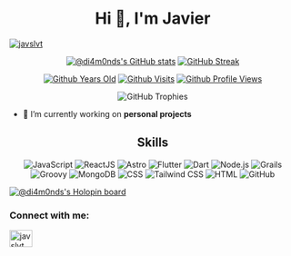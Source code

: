 <h1 align="center">Hi 👋, I'm Javier</h1>
<p align="left"> <a href="https://twitter.com/javslvt" target="blank"><img src="https://img.shields.io/twitter/follow/javslvt?logo=twitter&style=for-the-badge" alt="javslvt" /></a> </p>

<div align="center">
  
  [![@di4m0nds's GitHub stats](https://github-readme-stats.vercel.app/api?username=di4m0nds&count_private=true&show_icons=true&theme=radical)](https://github.com/di4m0nds/github-readme-stats)
  [![GitHub Streak](https://github-readme-streak-stats.herokuapp.com/?user=di4m0nds&theme=radical)](https://git.io/streak-stats)
  
</div>

<div align="center" markdown="1">
  
  [![Github Years Old](https://badges.pufler.dev/years/di4m0nds?style=flat-square&logo=github&logoWidth=20&logoColor=white&labelColor=555555&color=blue&label=Years%20Old%20%20.&cacheSeconds=4600)](https://github.com/di4m0nds)
  [![Github Visits](https://badges.pufler.dev/visits/di4m0nds/di4m0nds?style=flat-square&logo=github&logoWidth=20&logoColor=white&labelColor=555555&color=blue&label=Visitors%20%20%20%20.&cacheSeconds=30)](https://github.com/di4m0nds)
  [![Github Profile Views](https://komarev.com/ghpvc/?username=di4m0nds&label=Profile%20views&color=blue&style=flat-square) ](https://github.com/di4m0nds)

</div>

<div align="center" markdown="1">
  
  ![GitHub Trophies](https://github-profile-trophy.vercel.app/?username=di4m0nds&theme=dracula&column=4&margin-w=15&margin-h=10&no-bg=false&no-frame=false)    
  <!-- ![Most used Langs](https://github-readme-stats.vercel.app/api/top-langs/?username=di4m0nds&theme=dracula&layout=compact&count_private=true&langs_count=10&card_width=446&icon_color=2ca5e0&hide_border=false&border_color=2ca5e0&disable_animations=false&locale=en) -->  

</div>


- 🔭 I’m currently working on **personal projects**

<div align="center" markdown="2">
  
  ## Skills
    
  ![JavaScript](https://img.shields.io/badge/logo-javascript-blue?logo=javascript)
  ![ReactJS](https://img.shields.io/badge/-ReactJS-61DAFB?logo=react&logoColor=white)
  ![Astro](https://img.shields.io/badge/-Astro-005577?logo=astro&logoColor=white) 
  ![Flutter](https://img.shields.io/badge/-Flutter-02569B?logo=flutter&logoColor=white)
  ![Dart](https://img.shields.io/badge/-Dart-0175C2?logo=dart&logoColor=white)
  ![Node.js](https://img.shields.io/badge/-Node.js-339933?logo=node.js&logoColor=white) 
  ![Grails](https://img.shields.io/badge/-Grails-3E434A?logo=grails&logoColor=white)
  ![Groovy](https://img.shields.io/badge/-Groovy-4298B8?logo=apache-groovy&logoColor=white)
  ![MongoDB](https://img.shields.io/badge/-MongoDB-47A248?logo=mongodb&logoColor=white)
  ![CSS](https://img.shields.io/badge/-CSS-1572B6?logo=css3&logoColor=white)
  ![Tailwind CSS](https://img.shields.io/badge/-Tailwind_CSS-38B2AC?logo=tailwind-css&logoColor=white) 
  ![HTML](https://img.shields.io/badge/-HTML-E34F26?logo=html5&logoColor=white)
  ![GitHub](https://img.shields.io/badge/-GitHub-181717?logo=github&logoColor=white)

</div>

[![@di4m0nds's Holopin board](https://holopin.io/api/user/board?user=di4m0nds)](https://holopin.io/@di4m0nds)

<h3 align="left">Connect with me:</h3>
<p align="left">
<a href="https://twitter.com/javslvt" target="blank"><img align="center" src="https://raw.githubusercontent.com/rahuldkjain/github-profile-readme-generator/master/src/images/icons/Social/twitter.svg" alt="javslvt" height="30" width="40" /></a>
</p>
